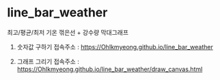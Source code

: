 # line_bar_weather
최고/평균/최저 기온 꺾은선 + 강수량 막대그래프

1. 숫자값 구하기 접속주소 : https://OhIkmyeong.github.io/line_bar_weather
    
2. 그래프 그리기 접속주소 : https://OhIkmyeong.github.io/line_bar_weather/draw_canvas.html


    